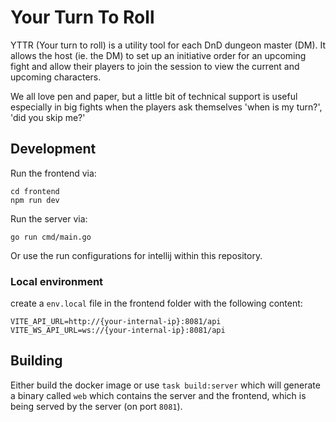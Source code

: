 # Your Turn To Roll

YTTR (Your turn to roll) is a utility tool for each DnD dungeon master (DM).
It allows the host (ie. the DM) to set up an initiative order for an upcoming fight and allow their players to join the session to view the current and upcoming characters.

We all love pen and paper, but a little bit of technical support is useful especially in big fights when the players ask themselves 'when is my turn?', 'did you skip me?'

## Development

Run the frontend via:
```shell
cd frontend
npm run dev
```

Run the server via:
```shell
go run cmd/main.go
```

Or use the run configurations for intellij within this repository.

### Local environment

create a `env.local` file in the frontend folder with the following content:

```text
VITE_API_URL=http://{your-internal-ip}:8081/api
VITE_WS_API_URL=ws://{your-internal-ip}:8081/api
```

## Building

Either build the docker image or use `task build:server` which will generate a binary called `web` which contains the server and the frontend, which is being served by the server (on port `8081`).